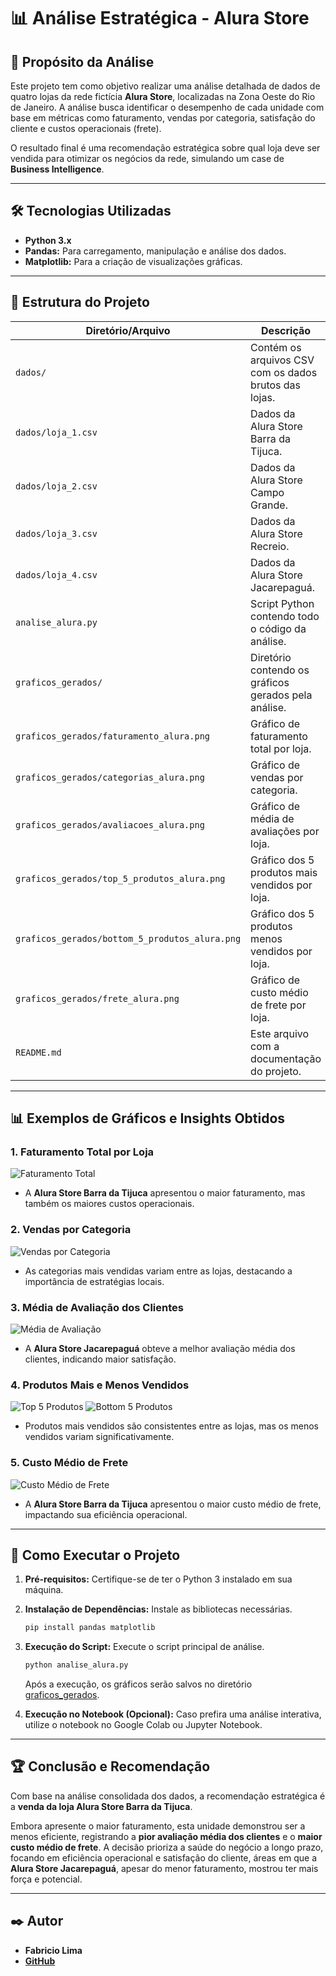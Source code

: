 # 📊 Análise Estratégica - Alura Store

## 📖 Propósito da Análise

Este projeto tem como objetivo realizar uma análise detalhada de dados de quatro lojas da rede fictícia **Alura Store**, localizadas na Zona Oeste do Rio de Janeiro. A análise busca identificar o desempenho de cada unidade com base em métricas como faturamento, vendas por categoria, satisfação do cliente e custos operacionais (frete). 

O resultado final é uma recomendação estratégica sobre qual loja deve ser vendida para otimizar os negócios da rede, simulando um case de **Business Intelligence**.

---

## 🛠️ Tecnologias Utilizadas

- **Python 3.x**
- **Pandas:** Para carregamento, manipulação e análise dos dados.
- **Matplotlib:** Para a criação de visualizações gráficas.

---

## 📁 Estrutura do Projeto

| Diretório/Arquivo              | Descrição                                                                 |
|--------------------------------|---------------------------------------------------------------------------|
| `dados/`                       | Contém os arquivos CSV com os dados brutos das lojas.                     |
| `dados/loja_1.csv`             | Dados da Alura Store Barra da Tijuca.                                     |
| `dados/loja_2.csv`             | Dados da Alura Store Campo Grande.                                        |
| `dados/loja_3.csv`             | Dados da Alura Store Recreio.                                             |
| `dados/loja_4.csv`             | Dados da Alura Store Jacarepaguá.                                         |
| `analise_alura.py`             | Script Python contendo todo o código da análise.                         |
| `graficos_gerados/`            | Diretório contendo os gráficos gerados pela análise.                     |
| `graficos_gerados/faturamento_alura.png` | Gráfico de faturamento total por loja.                              |
| `graficos_gerados/categorias_alura.png`  | Gráfico de vendas por categoria.                                     |
| `graficos_gerados/avaliacoes_alura.png`  | Gráfico de média de avaliações por loja.                             |
| `graficos_gerados/top_5_produtos_alura.png` | Gráfico dos 5 produtos mais vendidos por loja.                     |
| `graficos_gerados/bottom_5_produtos_alura.png` | Gráfico dos 5 produtos menos vendidos por loja.                  |
| `graficos_gerados/frete_alura.png`       | Gráfico de custo médio de frete por loja.                           |
| `README.md`                    | Este arquivo com a documentação do projeto.                              |

---

## 📊 Exemplos de Gráficos e Insights Obtidos

### 1. **Faturamento Total por Loja**
![Faturamento Total](graficos_gerados/faturamento_alura.png)

- A **Alura Store Barra da Tijuca** apresentou o maior faturamento, mas também os maiores custos operacionais.

### 2. **Vendas por Categoria**
![Vendas por Categoria](graficos_gerados/categorias_alura.png)

- As categorias mais vendidas variam entre as lojas, destacando a importância de estratégias locais.

### 3. **Média de Avaliação dos Clientes**
![Média de Avaliação](graficos_gerados/avaliacoes_alura.png)

- A **Alura Store Jacarepaguá** obteve a melhor avaliação média dos clientes, indicando maior satisfação.

### 4. **Produtos Mais e Menos Vendidos**
![Top 5 Produtos](graficos_gerados/top_5_produtos_alura.png)
![Bottom 5 Produtos](graficos_gerados/bottom_5_produtos_alura.png)

- Produtos mais vendidos são consistentes entre as lojas, mas os menos vendidos variam significativamente.

### 5. **Custo Médio de Frete**
![Custo Médio de Frete](graficos_gerados/frete_alura.png)

- A **Alura Store Barra da Tijuca** apresentou o maior custo médio de frete, impactando sua eficiência operacional.

---

## 🚀 Como Executar o Projeto

1. **Pré-requisitos:** Certifique-se de ter o Python 3 instalado em sua máquina.

2. **Instalação de Dependências:** Instale as bibliotecas necessárias.
    ```bash
    pip install pandas matplotlib
    ```

3. **Execução do Script:** Execute o script principal de análise.
    ```bash
    python analise_alura.py
    ```
    Após a execução, os gráficos serão salvos no diretório [graficos_gerados](http://_vscodecontentref_/0).

4. **Execução no Notebook (Opcional):** Caso prefira uma análise interativa, utilize o notebook no Google Colab ou Jupyter Notebook.

---

## 🏆 Conclusão e Recomendação

Com base na análise consolidada dos dados, a recomendação estratégica é a **venda da loja Alura Store Barra da Tijuca**.

Embora apresente o maior faturamento, esta unidade demonstrou ser a menos eficiente, registrando a **pior avaliação média dos clientes** e o **maior custo médio de frete**. A decisão prioriza a saúde do negócio a longo prazo, focando em eficiência operacional e satisfação do cliente, áreas em que a **Alura Store Jacarepaguá**, apesar do menor faturamento, mostrou ter mais força e potencial.

---

## ✒️ Autor

- **Fabricio Lima**
- **[GitHub](https://github.com/FabricioLimaa)**
